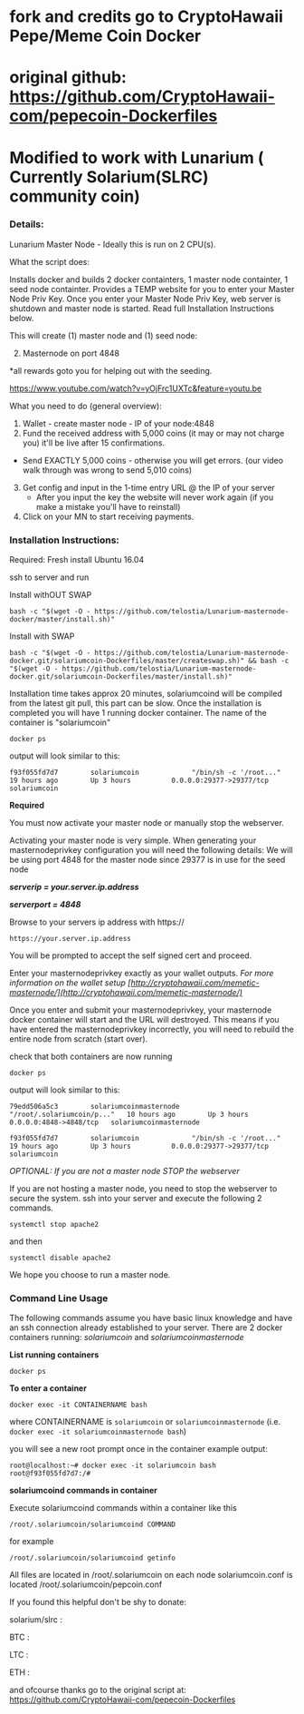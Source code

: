 # fork and credits go to CryptoHawaii Pepe/Meme Coin Docker 
# original github: https://github.com/CryptoHawaii-com/pepecoin-Dockerfiles
# Modified to work with Lunarium ( Currently Solarium(SLRC) community coin)

### Details:
Lunarium Master Node - Ideally this is run on 2 CPU(s).

What the script does: 

Installs docker and builds 2 docker containters, 1 master node containter, 1 seed node containter.  Provides a TEMP website for you to enter your Master Node Priv Key.  Once you enter your Master Node Priv Key, web server is shutdown and master node is started. Read full Installation Instructions below.


This will create (1) master node and (1) seed node: 

2. Masternode on port 4848

*all rewards goto you for helping out with the seeding. 

https://www.youtube.com/watch?v=yOjFrc1UXTc&feature=youtu.be

What you need to do (general overview):

1. Wallet - create master node - IP of your node:4848 
2. Fund the received address with 5,000 coins (it may or may not charge you) it'll be live after 15 confirmations. 
  - Send EXACTLY 5,000 coins - otherwise you will get errors. (our video walk through was wrong to send 5,010 coins)
3. Get config and input in the 1-time entry URL @ the IP of your server
   - After you input the key the website will never work again (if you make a mistake you'll have to reinstall)
4. Click on your MN to start receiving payments.

### Installation Instructions:

Required: Fresh install Ubuntu 16.04

ssh to server and run

Install withOUT SWAP
```
bash -c "$(wget -O - https://github.com/telostia/Lunarium-masternode-docker/master/install.sh)"
```

Install with SWAP
```
bash -c "$(wget -O - https://github.com/telostia/Lunarium-masternode-docker.git/solariumcoin-Dockerfiles/master/createswap.sh)" && bash -c "$(wget -O - https://github.com/telostia/Lunarium-masternode-docker.git/solariumcoin-Dockerfiles/master/install.sh)"
```

Installation time takes approx 20 minutes, solariumcoind will be compiled from the latest git pull, this part can be slow.
Once the installation is completed you will have 1 running docker container. The name of the container is "solariumcoin"

`docker ps` 

output will look similar to this:

```f93f055fd7d7        solariumcoin             "/bin/sh -c '/root..."   19 hours ago        Up 3 hours          0.0.0.0:29377->29377/tcp   solariumcoin```

**Required** 

You must now activate your master node or manually stop the webserver.

Activating your master node is very simple. 
When generating your masternodeprivkey configuration you will need the following details:
We will be using port 4848 for the master node since 29377 is in use for the seed node

***serverip = your.server.ip.address***

***serverport = 4848***

Browse to your servers ip address with https://

`https://your.server.ip.address`

You will be prompted to accept the self signed cert and proceed.

Enter your masternodeprivkey exactly as your wallet outputs. *For more information on the wallet setup [http://cryptohawaii.com/memetic-masternode/](http://cryptohawaii.com/memetic-masternode/)*

Once you enter and submit your masternodeprivkey, your masternode docker container will start and the URL will destroyed. This means if you have entered the masternodeprivkey incorrectly, you will need to rebuild the entire node from scratch (start over).

check that both containers are now running

`docker ps`

output will look similar to this:
```
79edd506a5c3        solariumcoinmasternode   "/root/.solariumcoin/p..."   10 hours ago        Up 3 hours          0.0.0.0:4848->4848/tcp   solariumcoinmasternode

f93f055fd7d7        solariumcoin             "/bin/sh -c '/root..."   19 hours ago        Up 3 hours          0.0.0.0:29377->29377/tcp   solariumcoin
```
*OPTIONAL: If you are not a master node STOP the webserver*

If you are not hosting a master node, you need to stop the webserver to secure the system.
ssh into your server and execute the following 2 commands.

`systemctl stop apache2`

and then

`systemctl disable apache2`

We hope you choose to run a master node.


### Command Line Usage

The following commands assume you have basic linux knowledge and have an ssh connection already established to your server. 
There are 2 docker containers running: *solariumcoin* and *solariumcoinmasternode*

**List running containers**

`docker ps`

**To enter a container**

`docker exec -it CONTAINERNAME bash`

where CONTAINERNAME is `solariumcoin` or `solariumcoinmasternode` (i.e. `docker exec -it solariumcoinmasternode bash`)

you will see a new root prompt once in the container 
example output:
```
root@localhost:~# docker exec -it solariumcoin bash
root@f93f055fd7d7:/#
```

**solariumcoind commands in container**

Execute solariumcoind commands within a container like this

`/root/.solariumcoin/solariumcoind COMMAND`

for example

`/root/.solariumcoin/solariumcoind getinfo`

All files are located in /root/.solariumcoin on each node
solariumcoin.conf is located /root/.solariumcoin/pepcoin.conf

If you found this helpful don't be shy to donate:

solarium/slrc : 

BTC : 

LTC : 

ETH : 


and ofcourse thanks go to the original script at: https://github.com/CryptoHawaii-com/pepecoin-Dockerfiles






 
